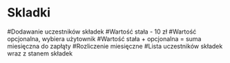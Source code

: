 # Skladki
#Dodawanie uczestników składek
#Wartość stała - 10 zł 
#Wartość opcjonalna, wybiera użytownik
#Wartość stała + opcjonalna =  suma miesięczna do zapłąty 
#Rozliczenie miesięczne
#Lista uczestników składek wraz z stanem składek 

